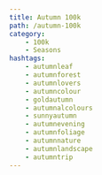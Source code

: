 ```yaml
---
title: Autumn 100k
path: /autumn-100k
category: 
    - 100k
    - Seasons
hashtags:
    - autumnleaf
    - autumnforest
    - autumnlovers
    - autumncolour
    - goldautumn
    - autumnalcolours
    - sunnyautumn
    - autumnevening
    - autumnfoliage
    - autumnnature
    - autumnlandscape
    - autumntrip
---
```


